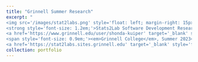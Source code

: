 ```yaml
---
title: "Grinnell Summer Research"
excerpt: "
<img src='/images/stat2labs.png' style='float: left; margin-right: 15px; width: 400px; height: auto;' />
<strong style='font-size: 1.2em;'>Stats2Lab Software Development Research</strong><br/>
<a href='https://www.grinnell.edu/user/shonda-kuiper' target='_blank' style='text-decoration: none;'>Shonda Kuiper</a>, <strong><u>Charlotte Chen</u></strong>, Ruipeng Deng<br/>
<span style='font-size: 0.9em;'><em>Grinnell College</em>, Summer 2023</span>
<a href='https://stat2labs.sites.grinnell.edu' target='_blank' style='font-size: 0.9em;'>[product website]</a><br/><br/><br/><br/><br/>"
collection: portfolio
---
```

